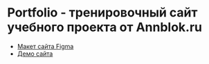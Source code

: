 # Portfolio - тренировочный сайт учебного проекта от Annblok.ru

* [Макет сайта Figma]([https://www.figma.com/file/14O7Pt4umh2Xq7wkGOWD3k/portfolio?node-id=0%3A1])
* [Демо сайта](https://mrbiosh.github.io/Module02-Diplom/dist/)
